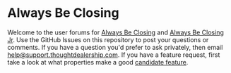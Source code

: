 # Always Be Closing

Welcome to the user forums for [Always Be Closing](https://github.com/apps/always-be-closing) and
[Always Be Closing Jr](https://github.com/apps/always-be-closing-jr). Use the GitHub
Issues on this repository to post your questions or comments. If you have a question you'd
prefer to ask privately, then email help@support.thoughtdealership.com. If you have a feature
request, first take a look at what properties make a good
[candidate feature](https://www.thoughtdealership.com/post/feature-requests/).
